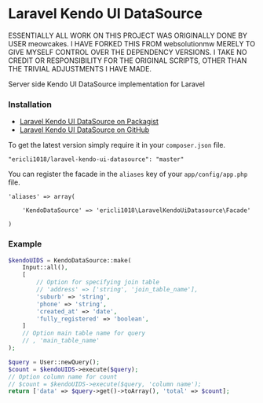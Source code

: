 Laravel Kendo UI DataSource
===========================

ESSENTIALLY ALL WORK ON THIS PROJECT WAS ORIGINALLY DONE BY USER meowcakes.  I HAVE FORKED THIS FROM websolutionmw MERELY TO GIVE MYSELF CONTROL OVER THE DEPENDENCY VERSIONS.  I TAKE NO CREDIT OR RESPONSIBILITY FOR THE ORIGINAL SCRIPTS, OTHER THAN THE TRIVIAL ADJUSTMENTS I HAVE MADE.

Server side Kendo UI DataSource implementation for Laravel

### Installation

- [Laravel Kendo UI DataSource on Packagist](https://packagist.org/packages/ericli1018/laravel-kendo-ui-datasource)
- [Laravel Kendo UI DataSource on GitHub](https://github.com/ericli1018/laravel-kendo-ui-datasource)

To get the latest version simply require it in your `composer.json` file.

~~~
"ericli1018/laravel-kendo-ui-datasource": "master"
~~~

You can register the facade in the `aliases` key of your `app/config/app.php` file.

~~~
'aliases' => array(

    'KendoDataSource' => 'ericli1018\LaravelKendoUiDatasource\Facade'

)
~~~

### Example

```php
$kendoUIDS = KendoDataSource::make(
	Input::all(),
	[
		// Option for specifying join table 
		// 'address' => ['string', 'join_table_name'],
		'suburb' => 'string',
		'phone' => 'string',
		'created_at' => 'date',
		'fully_registered' => 'boolean',
	]
	// Option main table name for query
	// , 'main_table_name'
);

$query = User::newQuery();
$count = $kendoUIDS->execute($query);
// Option column name for count
// $count = $kendoUIDS->execute($query, 'column name');
return ['data' => $query->get()->toArray(), 'total' => $count];
```
